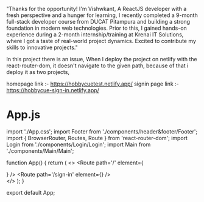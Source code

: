 "Thanks for the opportunity! 
I'm Vishwkant,
A ReactJS developer with a fresh perspective and a hunger for learning, 
I recently completed a 9-month full-stack developer course from DUCAT Pitampura and building a strong foundation in modern web technologies.
Prior to this, I gained hands-on experience during a 2-month internship/training at Krenai IT Solutions, where I got a taste of real-world project dynamics.
Excited to contribute my skills to innovative projects."

In this project there is an issue,
When I deploy the project on netlify with the react-router-dom, it doesn't navigate to the given path,
because of that i deploy it as two projects,

homepage link :- https://hobbycuetest.netlify.app/
signin page link :- https://hobbycue-sign-in.netlify.app/


# App.js

import './App.css';
import Footer from './components/header&footer/Footer';
import { BrowserRouter, Routes, Route } from 'react-router-dom';
import Login from './components/Login/Login';
import Main from './components/Main/Main';

function App() {
  return (
    <>
      <BrowserRouter>
        <Routes>
          <Route path='/' element={<Main />} />
          <Route path='/sign-in' element={<Login />} />
        </Routes>
        <Footer />
      </BrowserRouter>
    </>
  );
}

export default App;


